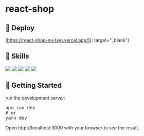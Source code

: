 # react-shop

## 🔗 Deploy
[https://react-shop-nu-two.vercel.app/]{: target="_blank"}

## 🔨 Skills
<img src="https://img.shields.io/badge/React-61DAFB?style=for-the-badge&logo=React&logoColor=black">  <img src="https://img.shields.io/badge/Vite-646CFF?style=for-the-badge&logo=Vite&logoColor=white"> <img src="https://img.shields.io/badge/TypeScript-3178C6?style=for-the-badge&logo=TypeScript&logoColor=white"> <img src="https://img.shields.io/badge/Tailwind CSS-06B6D4?style=for-the-badge&logo=Tailwind CSS&logoColor=white"> <img src="https://img.shields.io/badge/Axios-5A29E4?style=for-the-badge&logo=Axios&logoColor=white"> 

## 🚀 Getting Started
run the development server:

<pre>
npm run dev
# or
yarn dev
</pre>

Open http://localhost:3000 with your browser to see the result.
